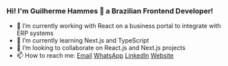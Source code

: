 ### Hi! I'm Guilherme Hammes 👋 a Brazilian Frontend Developer!

- 🔭 I’m currently working with React on a business portal to integrate with ERP systems
- 🌱 I’m currently learning Next.js and TypeScript
- 👯 I’m looking to collaborate on React.js and Next.js projects
- 📫 How to reach me: 
[Email](mailto:gffhammes@gmail.com)
[WhatsApp](https://wa.me/554792569136)
[LinkedIn](https://www.linkedin.com/in/guilherme-felipe-ferreira-hammes/)
[Website](https://guilhermehammes.com.br/)
